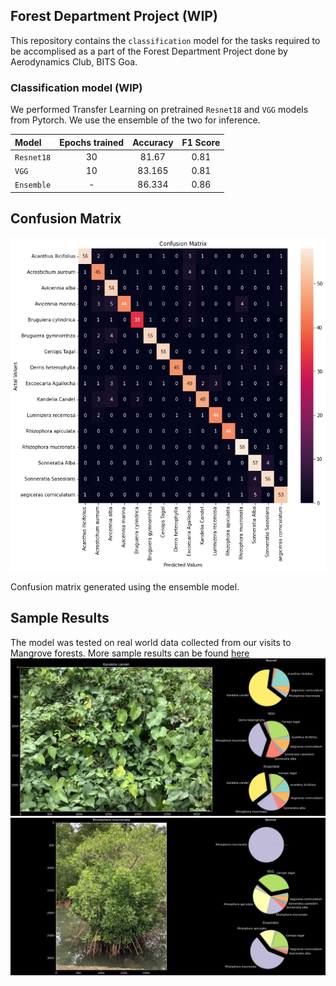 ## Forest Department Project (WIP)
This repository contains the `classification` model for the tasks required to be accomplised as a part of the Forest Department Project done by Aerodynamics Club, BITS Goa.

### Classification model (WIP)
We performed Transfer Learning on pretrained `Resnet18` and `VGG` models from Pytorch. We use the ensemble of the two for inference.

| Model         | Epochs trained | Accuracy | F1 Score |
| :---          |       :---:    | :---:    | :---:    |
|`Resnet18`     | 30            |   81.67   | 0.81     |
|`VGG`          | 10             | 83.165   |   0.81   |
|`Ensemble`     | -              | 86.334   |   0.86   |

## Confusion Matrix
![Confusion Matrix](fig/heatmap.png) 

Confusion matrix generated using the ensemble model.

## Sample Results
The model was tested on real world data collected from our visits to Mangrove forests. More sample results can be found [here]('fig/IMG_0629_test.png')
![Sample](fig/IMG_0629_test.png)
![Sample 2](fig/IMG_0630_test.png)


